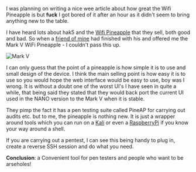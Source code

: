 I was planning on writing a nice wee article about how great the Wifi Pineapple is but **fuck** I got bored of it after an hour as it didn't seem to bring anything new to the table.

<!--more-->

I have heard lots about hak5 and the [Wifi Pineapple][pineapple] that they sell, both good and bad. So when a [friend of mine][chee] had finished with his and offered me the Mark V WiFi Pineapple - I couldn't pass this up.

![Mark V](https://www.hak5.org/wp-content/uploads/2014/12/1_1024x1024.jpg)

I can only guess that the point of a pineapple is how simple it is to use and small design of the device. I think the main selling point is how easy it is to use so you would hope the web interface would be easy to use, boy was I wrong. It is without a doubt one of the worst UI's I have seen in quite a while, that being said they stated that they would back port the current UI used in the NANO version to the Mark V when it is stable.

They pimp the fact it has a pen testing suite called PineAP for carrying out audits etc. but to me, the pineapple is nothing new. It is just a wrapper around tools which you can run on a [Kali][kali] or even a [RaspberryPi][pi] if you know your way around a shell.

If you are carrying out a pentest, I can see this being handy to plug in, create a reverse SSH session and do what you need.

**Conclusion**: a Convenient tool for pen testers and people who want to be arseholes!

[chee]: <https://www.cheeyeo.uk/>
[pineapple]: <https://www.wifipineapple.com>
[kali]: <https://www.kali.org/>
[pi]: <http://docs.kali.org/kali-on-arm/install-kali-linux-arm-raspberry-pi>